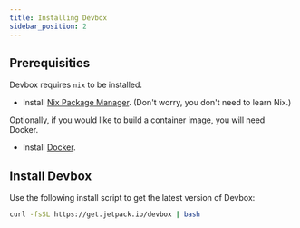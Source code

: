 ```yaml
---
title: Installing Devbox
sidebar_position: 2
---
```


## Prerequisities

Devbox requires `nix` to be installed.

- Install [Nix Package Manager](https://nixos.org/download.html). (Don't worry, you don't need to learn Nix.)

Optionally, if you would like to build a container image, you will need Docker.

- Install [Docker](https://docs.docker.com/get-docker/). 

## Install Devbox

Use the following install script to get the latest version of Devbox:

```bash
curl -fsSL https://get.jetpack.io/devbox | bash
```
